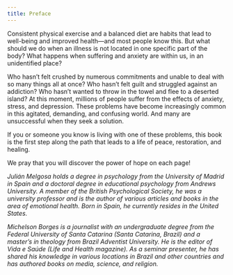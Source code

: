 ```yaml
---
title: Preface
---
```


Consistent physical exercise and a balanced diet are habits that lead to well-being and improved health—and most people know this. But what should we do when an illness is not located in one specific part of the body? What happens when suffering and anxiety are within us, in an unidentified place?

Who hasn’t felt crushed by numerous commitments and unable to deal with so many things all at once? Who hasn’t felt guilt and struggled against an addiction? Who hasn’t wanted to throw in the towel and flee to a deserted island? At this moment, millions of people suffer from the effects of anxiety, stress, and depression. These problems have become increasingly common in this agitated, demanding, and confusing world. And many are unsuccessful when they seek a solution.

If you or someone you know is living with one of these problems, this book is the first step along the path that leads to a life of peace, restoration, and healing.

We pray that you will discover the power of hope on each page!

_Julián Melgosa holds a degree in psychology from the University of Madrid in Spain and a doctoral degree in educational psychology from Andrews University. A member of the British Psychological Society, he was a university professor and is the author of various articles and books in the area of emotional health. Born in Spain, he currently resides in the United States._

_Michelson Borges is a journalist with an undergraduate degree from the Federal University of Santa Catarina (Santa Catarina, Brazil) and a master’s in theology from Brazil Adventist University. He is the editor of Vida e Saúde (Life and Health magazine). As a seminar presenter, he has shared his knowledge in various locations in Brazil and other countries and has authored books on media, science, and religion._